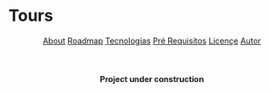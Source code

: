 <h1>Tours</h1>

<p align="center">
  <a href="#about">About</a>
   <a href="#roadmap">Roadmap</a>
   <a href="#tecnologias">Tecnologias</a>
   <a href="#pre-requisitos">Pré Requisitos</a>
   <a href="#licençe">Licençe</a>
   <a href="#autor">Autor</a>
</p>

<br/>

<h4 align="center">
  Project under construction
</h4>

